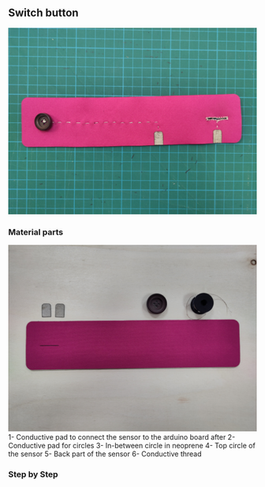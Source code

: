 ## Switch button
![switch](img_sources_tuto/switch_button.jpg)

### Material parts
![button_tuto_1](img_sources_tuto/tuto-button-1.jpg)
1- Conductive pad to connect the sensor to the arduino board after
2- Conductive pad for circles
3- In-between circle in neoprene
4- Top circle of the sensor
5- Back part of the sensor
6- Conductive thread

### Step by Step
